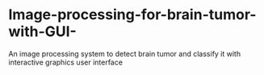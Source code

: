 # Image-processing-for-brain-tumor-with-GUI-
An image processing system to detect brain tumor and classify it with interactive graphics user interface
